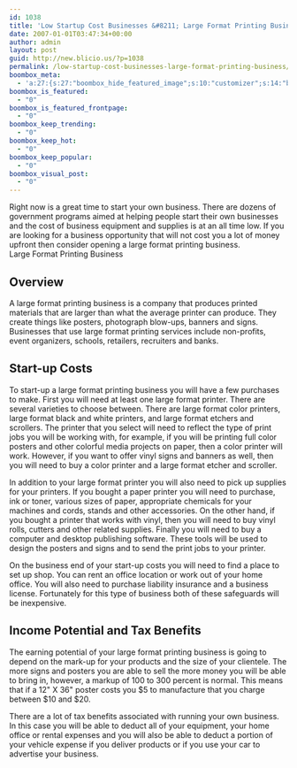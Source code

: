 ```yaml
---
id: 1038
title: 'Low Startup Cost Businesses &#8211; Large Format Printing Business'
date: 2007-01-01T03:47:34+00:00
author: admin
layout: post
guid: http://new.blicio.us/?p=1038
permalink: /low-startup-cost-businesses-large-format-printing-business/
boombox_meta:
  - 'a:27:{s:27:"boombox_hide_featured_image";s:10:"customizer";s:14:"boombox_layout";s:7:"inherit";s:16:"boombox_template";s:6:"style1";s:20:"boombox_sidebar_type";s:13:"1-sidebar-1_3";s:27:"boombox_sidebar_orientation";s:5:"right";s:17:"boombox_video_url";s:0:"";s:30:"boombox_article_source_heading";N;s:26:"boombox_article_source_url";s:0:"";s:28:"boombox_article_source_label";s:0:"";s:29:"boombox_article_source_follow";s:8:"nofollow";s:29:"boombox_article_source_target";i:0;s:27:"boombox_article_via_heading";N;s:23:"boombox_article_via_url";s:0:"";s:25:"boombox_article_via_label";s:0:"";s:26:"boombox_article_via_follow";s:8:"nofollow";s:26:"boombox_article_via_target";i:0;s:26:"boombox_post_regular_price";s:0:"";s:27:"boombox_post_discount_price";s:0:"";s:27:"boombox_post_affiliate_link";s:0:"";s:44:"boombox_post_affiliate_link_use_as_post_link";i:0;s:19:"boombox_is_featured";i:0;s:29:"boombox_is_featured_frontpage";i:0;s:21:"boombox_keep_trending";i:0;s:16:"boombox_keep_hot";i:0;s:20:"boombox_keep_popular";i:0;s:19:"boombox_visual_post";i:0;s:20:"boombox_post_gallery";s:0:"";}'
boombox_is_featured:
  - "0"
boombox_is_featured_frontpage:
  - "0"
boombox_keep_trending:
  - "0"
boombox_keep_hot:
  - "0"
boombox_keep_popular:
  - "0"
boombox_visual_post:
  - "0"
---
```

Right now is a great time to start your own business. There are dozens of government programs aimed at helping people start their own businesses and the cost of business equipment and supplies is at an all time low. If you are looking for a business opportunity that will not cost you a lot of money upfront then consider opening a large format printing business.  
Large Format Printing Business 

## Overview

A large format printing business is a company that produces printed materials that are larger than what the average printer can produce. They create things like posters, photograph blow-ups, banners and signs. Businesses that use large format printing services include non-profits, event organizers, schools, retailers, recruiters and banks.

## Start-up Costs

To start-up a large format printing business you will have a few purchases to make. First you will need at least one large format printer. There are several varieties to choose between. There are large format color printers, large format black and white printers, and large format etchers and scrollers. The printer that you select will need to reflect the type of print jobs you will be working with, for example, if you will be printing full color posters and other colorful media projects on paper, then a color printer will work. However, if you want to offer vinyl signs and banners as well, then you will need to buy a color printer and a large format etcher and scroller.

In addition to your large format printer you will also need to pick up supplies for your printers. If you bought a paper printer you will need to purchase, ink or toner, various sizes of paper, appropriate chemicals for your machines and cords, stands and other accessories. On the other hand, if you bought a printer that works with vinyl, then you will need to buy vinyl rolls, cutters and other related supplies. Finally you will need to buy a computer and desktop publishing software. These tools will be used to design the posters and signs and to send the print jobs to your printer.

On the business end of your start-up costs you will need to find a place to set up shop. You can rent an office location or work out of your home office. You will also need to purchase liability insurance and a business license. Fortunately for this type of business both of these safeguards will be inexpensive.

## Income Potential and Tax Benefits

The earning potential of your large format printing business is going to depend on the mark-up for your products and the size of your clientele. The more signs and posters you are able to sell the more money you will be able to bring in, however, a markup of 100 to 300 percent is normal. This means that if a 12" X 36" poster costs you $5 to manufacture that you charge between $10 and $20.

There are a lot of tax benefits associated with running your own business. In this case you will be able to deduct all of your equipment, your home office or rental expenses and you will also be able to deduct a portion of your vehicle expense if you deliver products or if you use your car to advertise your business.